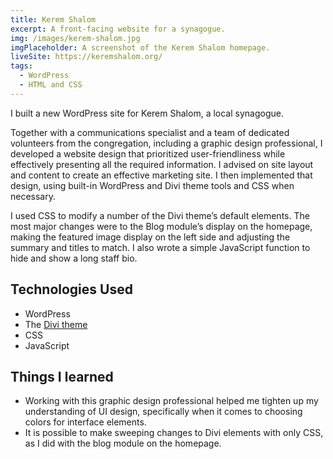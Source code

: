 ```yaml
---
title: Kerem Shalom
excerpt: A front-facing website for a synagogue.
img: /images/kerem-shalom.jpg
imgPlaceholder: A screenshot of the Kerem Shalom homepage.
liveSite: https://keremshalom.org/
tags:
  - WordPress
  - HTML and CSS
---
```


I built a new WordPress site for Kerem Shalom, a local synagogue.

Together with a communications specialist and a team of dedicated volunteers from the congregation, including a graphic design professional, I developed a website design that prioritized user-friendliness while effectively presenting all the required information. I advised on site layout and content to create an effective marketing site. I then implemented that design, using built-in WordPress and Divi theme tools and CSS when necessary.

I used CSS to modify a number of the Divi theme’s default elements. The most major changes were to the Blog module’s display on the homepage, making the featured image display on the left side and adjusting the summary and titles to match. I also wrote a simple JavaScript function to hide and show a long staff bio.

## Technologies Used

- WordPress
- The [Divi theme](https://www.elegantthemes.com/)
- CSS
- JavaScript

## Things I learned

- Working with this graphic design professional helped me tighten up my understanding of UI design, specifically when it comes to choosing colors for interface elements.
- It is possible to make sweeping changes to Divi elements with only CSS, as I did with the blog module on the homepage.
